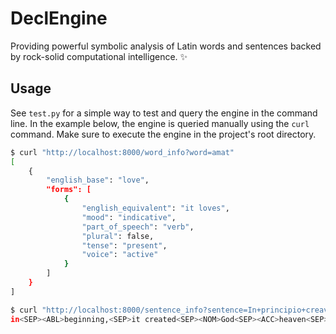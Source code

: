 # DeclEngine
Providing powerful symbolic analysis of Latin words and sentences backed by rock-solid computational intelligence. ✨

## Usage
See `test.py` for a simple way to test and query the engine in the command line. In the example below, the engine is queried manually using the `curl` command. Make sure to execute the engine in the project's root directory.
```sh
$ curl "http://localhost:8000/word_info?word=amat"
[
    {
        "english_base": "love",
        "forms": [
            {
                "english_equivalent": "it loves",
                "mood": "indicative",
                "part_of_speech": "verb",
                "plural": false,
                "tense": "present",
                "voice": "active"
            }
        ]
    }
]

$ curl "http://localhost:8000/sentence_info?sentence=In+principio+creavit+Deus+caelum+et+terram."
in<SEP><ABL>beginning,<SEP>it created<SEP><NOM>God<SEP><ACC>heaven<SEP>and<SEP><ACC>earth.
```
